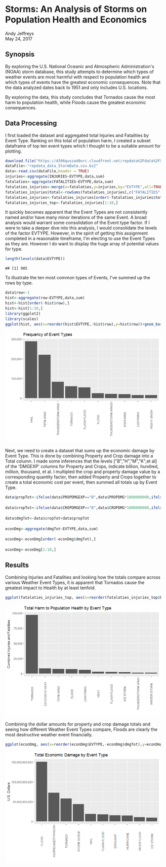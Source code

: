 # Storms: An Analysis of Storms on Population Health and Economics
Andy Jeffreys  
May 24, 2017  



## Synopsis 

By exploring the U.S. National Oceanic and Atmospheric Administration's (NOAA) storm database, this study attempts to determine which types of weather events are most harmful with respect to population health and which types of events have the greatest economic consequences. Note that the data analyzed dates back to 1951 and only includes U.S. locations.

By exploring the data, this study concludes that Tornados cause the most harm to population health, while Floods cause the greatest economic consequences.

## Data Processing

I first loaded the dataset and aggregated total Injuries and Fatalities by Event Type. Ranking on this total of population harm, I created a subset dataframe of top ten event types which I thought to be a suitable amount for plotting.

```r
download.file("https://d396qusza40orc.cloudfront.net/repdata%2Fdata%2FStormData.csv.bz2","repdata_data_StormData.csv.bz2")
dataFile<-"repdata_data_StormData.csv.bz2"
data<-read.csv(dataFile,header = TRUE)
injuries<-aggregate(INJURIES~EVTYPE,data,sum)
fatalaties<-aggregate(FATALITIES~EVTYPE,data,sum)
fatalaties_injuries<-merge(x=fatalaties,y=injuries,by="EVTYPE",all=TRUE)
fatalaties_injuries$total<-rowSums(fatalaties_injuries[,c("FATALITIES", "INJURIES")], na.rm=T)
fatalaties_injuries<-fatalaties_injuries[order(-fatalaties_injuries$total),]
fatalaties_injuries_top<-fatalaties_injuries[1:10,]
```

It quickly becomes apparent that the Event Types are not consistently named and/or have many minor iterations of the same Event. A broad analysis would warrant some consolidation of the Event type factor. If I were to take a deeper dive into this analysis, I would consolidate the levels of the factor EVTYPE. However, in the spirit of getting this assignment completed in a reasonable timeframe, I'm electing to use the Event Types as they are. However I do want to display the huge array of potential values for type.


```r
length(levels(data$EVTYPE))
```

```
## [1] 985
```

To illustrate the ten most common types of Events, I've summed up the rows by type.

```r
data$row<-1
hist<-aggregate(row~EVTYPE,data,sum)
hist<-hist[order(-hist$row),]
hist<-hist[1:10,]
library(ggplot2)
library(scales)
ggplot(hist, aes(x=reorder(hist$EVTYPE,-hist$row),y=hist$row))+geom_bar(stat="identity")+theme(axis.text.x=element_text(angle = 90, vjust = 0.5))+xlab("")+ylab("COUNT")+scale_y_continuous(name="",labels=comma)+labs(title="Frequency of Event Types")
```

![](Storms_Health_and_Economic_Impact_files/figure-html/ev_counts-1.png)<!-- -->

Next, we need to create a dataset that sums up the economic damage by Event Type. This is done by combining Property and Crop damage into a Total column. I made some inferences that the levels ["B","H","M","K",et al] of the 'DMGEXP' columns for Property and Crops, indicate billion, hundred, million, thousand, et al. I multipled the crop and property damage value by a corresponding quantity factor, then added Property and Crops together to create a total economic cost per event, then summed all totals up by Event Type.


```r
data$propTot<-ifelse(data$PROPDMGEXP=="B",data$PROPDMG*1000000000,ifelse(data$PROPDMGEXP=="h",data$PROPDMG*100,ifelse(data$PROPDMGEXP=="H",data$PROPDMG*100,ifelse(data$PROPDMGEXP=="K",data$PROPDMG*1000,ifelse(data$PROPDMGEXP=="m",data$PROPDMG*1000000,ifelse(data$PROPDMGEXP=="M",data$PROPDMG*1000000,data$PROPDMG))))))

data$cropTot<-ifelse(data$CROPDMGEXP=="B",data$CROPDMG*1000000000,ifelse(data$CROPDMGEXP=="k",data$CROPDMG*1000,ifelse(data$CROPDMGEXP=="K",data$CROPDMG*1000,ifelse(data$CROPDMGEXP=="m",data$CROPDMG*1000000,ifelse(data$CROPDMGEXP=="M",data$CROPDMG*1000000,data$CROPDMG)))))

data$dmgTot<-data$cropTot+data$propTot

econDmg<-aggregate(dmgTot~EVTYPE,data,sum)

econDmg<-econDmg[order(-econDmg$dmgTot),]

econDmg<-econDmg[1:10,]
```

## Results

Combining Injuries and Fatalities and looking how the totals compare across various Weather Event Types, it is apparent that Tornados cause the greatest impact to Health by at least tenfold.

```r
ggplot(fatalaties_injuries_top, aes(x=reorder(fatalaties_injuries_top$EVTYPE,-fatalaties_injuries_top$total),y=fatalaties_injuries_top$total))+geom_bar(stat="identity")+theme(axis.text.x=element_text(angle = 90, vjust = 0.5))+xlab("")+scale_y_continuous(name="Combined Injuries and Fatalities",labels=comma)+labs(title="Total Harm to Population Health by Event Type")
```

![](Storms_Health_and_Economic_Impact_files/figure-html/data_plot_health-1.png)<!-- -->

Combining the dollar amounts for property and crop damage totals and seeing how different Weather Event Types compare, Floods are clearly the most destructive weather event financially.


```r
ggplot(econDmg, aes(x=reorder(econDmg$EVTYPE,-econDmg$dmgTot),y=econDmg$dmgTot))+geom_bar(stat="identity")+theme(axis.text.x=element_text(angle = 90, vjust = 0.5))+xlab("")+scale_y_continuous(name="U.S. Dollars",labels=comma)+labs(title="Total Economic Damage by Event Type")
```

![](Storms_Health_and_Economic_Impact_files/figure-html/dmg_plot-1.png)<!-- -->

